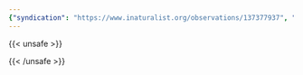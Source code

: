 ```yaml
---
{"syndication": "https://www.inaturalist.org/observations/137377937", "date": "2022-10-02T13:46:34-04:00", "taxon": {"name": "Setaria faberi", "common_name": "giant foxtail"}, "quality_grade": "needs_id", "identifications_most_agree": false, "species_guess": "giant foxtail", "identifications_most_disagree": false, "captive": false, "project_ids": [4034], "community_taxon_id": null, "geojson": {"type": "Point", "coordinates": [-75.2454769444, 43.0824483333]}, "owners_identification_from_vision": true, "identifications_count": 0, "obscured": false, "num_identification_agreements": 0, "num_identification_disagreements": 0, "place_guess": "Utica, NY 13501, USA", "photos": [{"id": 234619832, "license_code": "cc-by-nc", "original_dimensions": {"width": 1536, "height": 2048}, "url": "https://inaturalist-open-data.s3.amazonaws.com/photos/234619832/square.jpeg", "attribution": "(c) Brandon Rozek, some rights reserved (CC BY-NC)", "flags": []}, {"id": 234619850, "license_code": "cc-by-nc", "original_dimensions": {"width": 1536, "height": 2048}, "url": "https://inaturalist-open-data.s3.amazonaws.com/photos/234619850/square.jpeg", "attribution": "(c) Brandon Rozek, some rights reserved (CC BY-NC)", "flags": []}]}
---
```

{{< unsafe >}}

{{< /unsafe >}}
